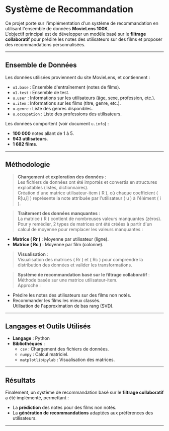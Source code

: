 # **Système de Recommandation**

Ce projet porte sur l'implémentation d'un système de recommandation en utilisant l'ensemble de données **MovieLens 100K**.  
L'objectif principal est de développer un modèle basé sur le **filtrage collaboratif** pour prédire les notes des utilisateurs sur des films et proposer des recommandations personnalisées.

---

## **Ensemble de Données**

Les données utilisées proviennent du site MovieLens, et contiennent :

- `u1.base` : Ensemble d'entraînement (notes de films).
- `u1.test` : Ensemble de test.
- `u.user` : Informations sur les utilisateurs (âge, sexe, profession, etc.).
- `u.item` : Informations sur les films (titre, genre, etc.).
- `u.genre` : Liste des genres disponibles.
- `u.occupation` : Liste des professions des utilisateurs.

Les données comportent (voir document `u.info`) :
- **100 000** notes allant de 1 à 5.
- **943 utilisateurs**.
- **1 682 films**.

---

## **Méthodologie**

> **Chargement et exploration des données** :  
Les fichiers de données ont été importés et convertis en structures exploitables (listes, dictionnaires).  
Création d'une matrice utilisateur-item \( R \), où chaque coefficient \( R[u,i] \) représente la note attribuée par l'utilisateur \( u \) à l'élément \( i \).

> **Traitement des données manquantes** :  
La matrice \( R \) contient de nombreuses valeurs manquantes (zéros). Pour y remédier, 2 types de matrices ont été créées à partir d'un calcul de moyenne pour remplacer les valeurs manquantes :  
- **Matrice \( Rr \)** : Moyenne par utilisateur (ligne).  
- **Matrice \( Rc \)** : Moyenne par film (colonne).  

> **Visualisation** :  
Visualisation des matrices \( Rr \) et \( Rc \) pour comprendre la distribution des données et valider les transformations.

> **Système de recommandation basé sur le filtrage collaboratif** :  
Méthode basée sur une matrice utilisateur-item.  
Approche :  
- Prédire les notes des utilisateurs sur des films non notés.  
- Recommander les films les mieux classés.  
Utilisation de l'approximation de bas rang (SVD).

---

## **Langages et Outils Utilisés**

- **Langage** : Python  
- **Bibliothèques** :  
  - `csv` : Chargement des fichiers de données.  
  - `numpy` : Calcul matriciel.  
  - `matplotlib`/`pylab` : Visualisation des matrices.  

---

## **Résultats**

Finalement, un système de recommandation basé sur le **filtrage collaboratif** a été implémenté, permettant :  
- La **prédiction** des notes pour des films non notés.  
- La **génération de recommandations** adaptées aux préférences des utilisateurs.

---
